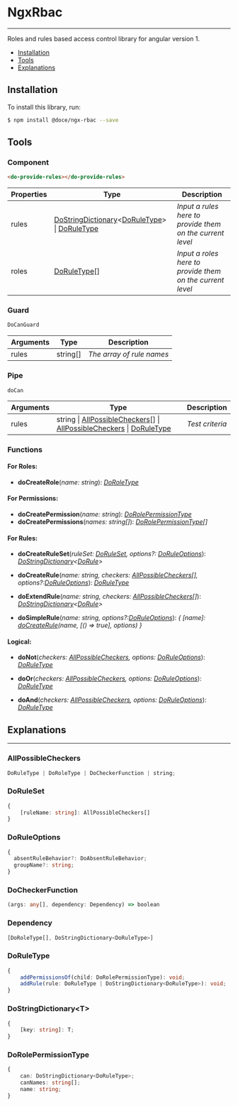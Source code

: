 # NgxRbac
----

Roles and rules based access control library for angular version 1.

<!-- * [Initialize Roles](#initializeRole)
* [Setup Rules](#setupRules)
* [Setup Routing](#setupRouting)
* [Check the access](#checkTheAccess) -->
* [Installation](#installation)
* [Tools](#tools)
* [Explanations](#explanations)


## Installation

To install this library, run:

```bash
$ npm install @doce/ngx-rbac --save 
```

 <!--
 ## <a id="initializeRole"></a>Initialize Roles

```ts
// All roles that should be in use in the App
export enum roles {
  unauthorized = '[ROLES] UNAUTHORIZED',
  authorized = '[ROLES] AUTHORIZED',
  moderator = '[ROLES] MODERATOR'
}

// Initialize base role for an unauthorized user  
export const unauthorizedRole: DoRoleType = doCreateRole(roles.unauthorized);
// Initialize common role for authorized 
export const authorizedRole: DoRoleType = doCreateRole(roles.authorized);
// Add all permissions that have a user with the unauthorized user role to the authorized
authorizedRole.addPermissionsOf(unauthorizedRole);
// Initialize the most privileged role for the moderator  
export const moderatorRole: DoRoleType = doCreateRole(roles.moderator);
// Add all permissions that have a user with the authorized user role to the moderator
moderatorRole.addPermissionsOf(authorizedRole);
```

## <a id="setupRules"></a>Setup Rules

```ts
import { roles } from './roles.ts'

// The rules, that will be used in the App
export const enum rules {
  isUnauthorized = '[RULES] IS_UNAUTHORIZED', // check is user is unauthorized 
  isAuthorized = '[RULES] IS_AUTHORIZED',     // check is user is authorized
  isModerator = '[RULES] IS_MODERATOR',       // check is user is moderator
}

// Define the conditions by the witch the rules will be checks   
export const ruleSet = doCreateRuleSet({
  [rules.isUnauthorized]: [
    roles.unauthorized, 
    doNot(roles.authorized), 
    doNot(roles.moderator)
],                                       // The Rule only for users with unauthorized Role
  [rules.isAuthorized]: [roles.authorized, doNot(roles.moderator)], // The Rule only for users with authorized Role
  [rules.isModerator]: [roles.moderator] // The Rule only for users with moderator Role
})
```

```ts
import { DoGlobalRulesService } from '?'
import { ruleSet } from './ruleSet.ts'

export class AppComponent {
  constructor(private readonly doGlobalRulesService: DoGlobalRulesService) {
    doGlobalRulesService.addGlobalRules(ruleSet); // Add global Rules to the pull of global rules  
  }
}
```

## <a id="setupRouting"></a>Setup Routing

```ts
const routes: Routes = [
  {
    path: '',
    component: AppComponent
    children: [
      {
        path: 'singUpPath',
        data: {
          rules: [rules.isUnauthorized]
        },
        canActivate: [DoCanGuard],
        component: SingUpComponent
      },
      {
        path: 'singInPath',
         data: {
          rules: [rules.isUnauthorized]
        },
        canActivate: [DoCanGuard],
        component: SingInComponent
      },
      {
        path: 'userHomePagePath/:userId',
         data: {
          rules: [rules.isAuthorized]
        },
        canActivate: [DoCanGuard],
        component: UserHomePageComponent
      },
      {
        path: 'CMSPagePath',
         data: {
          rules: [rules.isModerator]
        },
        canActivate: [DoCanGuard],
        component: CMSPageComponent
      }
    ]
  }
]
```

## <a id="checkTheAccess"></a>Check the access


```html
<user-card>
  <h2>{{user.name}}</h2>
  <a href="" [doCan]="CAN_EDIT">Edit</a>
</user-card>
```
-->

## Tools
### Component

```html 
<do-provide-rules></do-provide-rules>
```

| Properties | Type | Description |
| --- | --- | --- |
| rules | [DoStringDictionary](#DoStringDictionary)\<[DoRuleType](#DoRuleType)> \| [DoRuleType](#DoRuleType) | *Input a rules here to provide them on the current level* |
| roles | [DoRuleType](#DoRuleType)[] | *Input a roles here to provide them on the current level* |

### Guard

```ts
DoCanGuard
```

| Arguments | Type | Description |
| --- | --- | --- |
| rules | string[] | *The array of rule names* |


### Pipe

`doCan`

| Arguments | Type | Description |
| --- | --- | --- |
| rules | string \| [AllPossibleCheckers](#AllPossibleCheckers)[] \| [AllPossibleCheckers](#AllPossibleCheckers) \| [DoRuleType](#DoRuleType) | *Test criteria* |


### Functions

#### For Roles:

- **doCreateRole**(*name: string*): *[DoRoleType](#DoRoleType)*

#### For Permissions:

- **doCreatePermission**(*name: string*): *[DoRolePermissionType](#DoRolePermissionType)*
- **doCreatePermissions**(*names: string[]*): *[DoRolePermissionType](#DoRolePermissionType)[]*
#### For Rules: 

- **doCreateRuleSet**(*ruleSet: [DoRuleSet](#DoRuleSet), options?: [DoRuleOptions](#DoRuleOptions)*): *[DoStringDictionary](#DoStringDictionary)\<[DoRule](#DoRule)\>*

- <a id="doCreateRule"></a>**doCreateRule**(*name: string, checkers: [AllPossibleCheckers](#AllPossibleCheckers)[], options?:[DoRuleOptions](#DoRuleOptions)*): *[DoRuleType](#DoRuleType)*

- **doExtendRule**(*name: string,  checkers: [AllPossibleCheckers](#AllPossibleCheckers)[]*): *[DoStringDictionary](#DoStringDictionary)\<[DoRule](#DoRule)\>*

- **doSimpleRule**(*name: string, options?:[DoRuleOptions](#DoRuleOptions)*): *{ [name]: [doCreateRule](#doCreateRule)(name, [() => true], options) }*

#### Logical:

- **doNot**(*checkers: [AllPossibleCheckers](#AllPossibleCheckers), options: [DoRuleOptions](#DoRuleOptions)*): *[DoRuleType](#DoRuleType)*

- **doOr**(*checkers: [AllPossibleCheckers](#AllPossibleCheckers), options: [DoRuleOptions](#DoRuleOptions)*): *[DoRuleType](#DoRuleType)*

- **doAnd**(*checkers:  [AllPossibleCheckers](#AllPossibleCheckers), options: [DoRuleOptions](#DoRuleOptions)*): *[DoRuleType](#DoRuleType)*

## Explanations
----
### <a id="AllPossibleCheckers"></a>AllPossibleCheckers
```ts
DoRuleType | DoRoleType | DoCheckerFunction | string;
```

### <a id="DoRuleSet"></a>DoRuleSet
```ts
{
    [ruleName: string]: AllPossibleCheckers[]
}
```

### <a id="DoRuleOptions"></a>DoRuleOptions
```ts
{
  absentRuleBehavior?: DoAbsentRuleBehavior;
  groupName?: string;
}
```

### <a id="DoCheckerFunction"></a>DoCheckerFunction
```ts
(args: any[], dependency: Dependency) => boolean
```

### <a id="Dependency"></a>Dependency
```ts
[DoRoleType[], DoStringDictionary<DoRuleType>]
```

### <a id="DoRuleType"></a>DoRuleType
```ts
{
    addPermissionsOf(child: DoRolePermissionType): void;
    addRule(rule: DoRuleType | DoStringDictionary<DoRuleType>): void;
}
```


### <a id="DoStringDictionary"></a>DoStringDictionary\<T>
```ts
{
    [key: string]: T;
}
```

### <a id="DoRolePermissionType"></a>DoRolePermissionType
```ts
{
    can: DoStringDictionary<DoRuleType>;
    canNames: string[];
    name: string;
}
```

